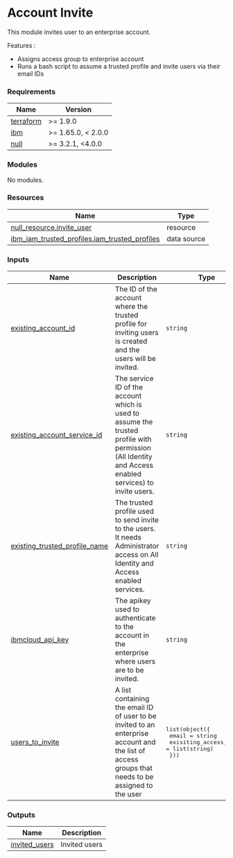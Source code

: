 # Account Invite

This module invites user to an enterprise account.

Features :
* Assigns access group to enterprise account
* Runs a bash script to assume a trusted profile and invite users via their email IDs

<!-- BEGINNING OF PRE-COMMIT-TERRAFORM DOCS HOOK -->
### Requirements

| Name | Version |
|------|---------|
| <a name="requirement_terraform"></a> [terraform](#requirement\_terraform) | >= 1.9.0 |
| <a name="requirement_ibm"></a> [ibm](#requirement\_ibm) | >= 1.65.0, < 2.0.0 |
| <a name="requirement_null"></a> [null](#requirement\_null) | >= 3.2.1, <4.0.0 |

### Modules

No modules.

### Resources

| Name | Type |
|------|------|
| [null_resource.invite_user](https://registry.terraform.io/providers/hashicorp/null/latest/docs/resources/resource) | resource |
| [ibm_iam_trusted_profiles.iam_trusted_profiles](https://registry.terraform.io/providers/IBM-Cloud/ibm/latest/docs/data-sources/iam_trusted_profiles) | data source |

### Inputs

| Name | Description | Type | Default | Required |
|------|-------------|------|---------|:--------:|
| <a name="input_existing_account_id"></a> [existing\_account\_id](#input\_existing\_account\_id) | The ID of the account where the trusted profile for inviting users is created and the users will be invited. | `string` | n/a | yes |
| <a name="input_existing_account_service_id"></a> [existing\_account\_service\_id](#input\_existing\_account\_service\_id) | The service ID of the account which is used to assume the trusted profile with permission (All Identity and Access enabled services) to invite users. | `string` | n/a | yes |
| <a name="input_existing_trusted_profile_name"></a> [existing\_trusted\_profile\_name](#input\_existing\_trusted\_profile\_name) | The trusted profile used to send invite to the users. It needs Administrator access on All Identity and Access enabled services. | `string` | n/a | yes |
| <a name="input_ibmcloud_api_key"></a> [ibmcloud\_api\_key](#input\_ibmcloud\_api\_key) | The apikey used to authenticate to the account in the enterprise where users are to be invited. | `string` | n/a | yes |
| <a name="input_users_to_invite"></a> [users\_to\_invite](#input\_users\_to\_invite) | A list containing the email ID of user to be invited to an enterprise account and the list of access groups that needs to be assigned to the user | <pre>list(object({<br/>    email                   = string<br/>    exisiting_access_groups = list(string)<br/>  }))</pre> | `[]` | no |

### Outputs

| Name | Description |
|------|-------------|
| <a name="output_invited_users"></a> [invited\_users](#output\_invited\_users) | Invited users |
<!-- END OF PRE-COMMIT-TERRAFORM DOCS HOOK -->
